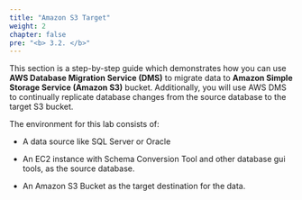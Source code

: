 ```yaml
---
title: "Amazon S3 Target"
weight: 2
chapter: false
pre: "<b> 3.2. </b>"
---
```


This section is a step-by-step guide which demonstrates how you can use **AWS Database Migration Service (DMS)** to migrate data to **Amazon Simple Storage Service (Amazon S3)** bucket. Additionally, you will use AWS DMS to continually replicate database changes from the source database to the target S3 bucket.

The environment for this lab consists of:

- A data source like SQL Server or Oracle

- An EC2 instance with Schema Conversion Tool and other database gui tools, as the source database.

- An Amazon S3 Bucket as the target destination for the data.